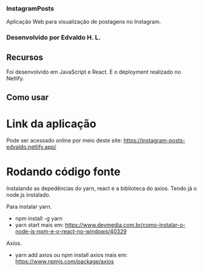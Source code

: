 ### InstagramPosts
Aplicação Web para visualização de postagens no Instagram.

### Desenvolvido por Edvaldo H. L.

## Recursos 
Foi desenvolvido em JavaScript e React. E o deployment realizado no Netlify.

## Como usar
# Link da aplicação
Pode ser acessado online por meio deste site:
https://instagram-posts-edvaldo.netlify.app/

# Rodando código fonte
Instalando as depedências do yarn, react e a biblioteca do axios. Tendo já o node.js instalado.

Para instalar yarn.
* npm install -g yarn
* yarn start
mais em: https://www.devmedia.com.br/como-instalar-o-node-js-npm-e-o-react-no-windows/40329

Axios.
* yarn add axios ou npm install axios
mais em: https://www.npmjs.com/package/axios